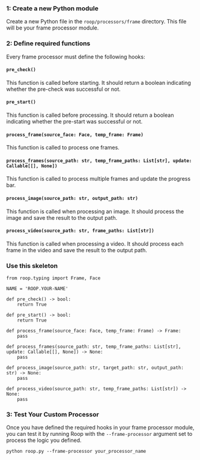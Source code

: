 ### 1: Create a new Python module

Create a new Python file in the `roop/processors/frame` directory. This file will be your frame processor module.

### 2: Define required functions

Every frame processor must define the following hooks:

#### `pre_check()`
This function is called before starting. It should return a boolean indicating whether the pre-check was successful or not.

#### `pre_start()`
This function is called before processing. It should return a boolean indicating whether the pre-start was successful or not.

#### `process_frame(source_face: Face, temp_frame: Frame)`
This function is called to process one frames.

#### `process_frames(source_path: str, temp_frame_paths: List[str], update: Callable[[], None])`
This function is called to process multiple frames and update the progress bar.

#### `process_image(source_path: str, output_path: str)`
This function is called when processing an image. It should process the image and save the result to the output path.

#### `process_video(source_path: str, frame_paths: List[str])`
This function is called when processing a video. It should process each frame in the video and save the result to the output path.

### Use this skeleton

```
from roop.typing import Frame, Face

NAME = 'ROOP.YOUR-NAME'

def pre_check() -> bool:
    return True

def pre_start() -> bool:
    return True

def process_frame(source_face: Face, temp_frame: Frame) -> Frame:
    pass

def process_frames(source_path: str, temp_frame_paths: List[str], update: Callable[[], None]) -> None:
    pass

def process_image(source_path: str, target_path: str, output_path: str) -> None:
    pass

def process_video(source_path: str, temp_frame_paths: List[str]) -> None:
    pass
```

### 3: Test Your Custom Processor

Once you have defined the required hooks in your frame processor module, you can test it by running Roop with the `--frame-processor` argument set to process the logic you defined.

```
python roop.py --frame-processor your_processor_name
```